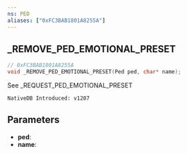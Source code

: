 ```yaml
---
ns: PED
aliases: ["0xFC3BAB1801A8255A"]
---
```

## _REMOVE_PED_EMOTIONAL_PRESET

```c
// 0xFC3BAB1801A8255A
void _REMOVE_PED_EMOTIONAL_PRESET(Ped ped, char* name);
```

See _REQUEST_PED_EMOTIONAL_PRESET

```
NativeDB Introduced: v1207
```

## Parameters
* **ped**:
* **name**:
